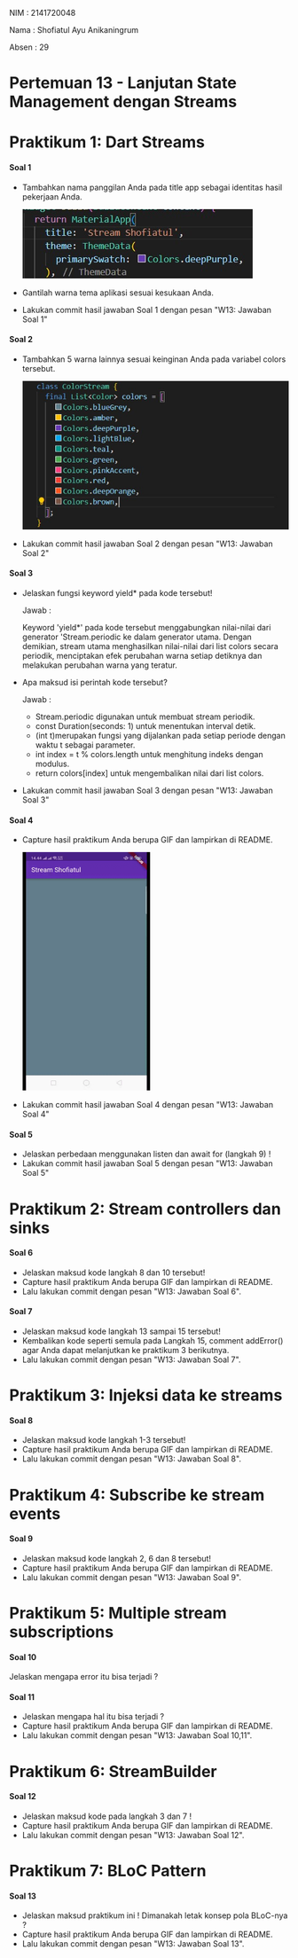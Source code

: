 NIM    : 2141720048

Nama   : Shofiatul Ayu Anikaningrum

Absen  : 29

# Pertemuan 13 - Lanjutan State Management dengan Streams

# Praktikum 1: Dart Streams

#### Soal 1
- Tambahkan nama panggilan Anda pada title app sebagai identitas hasil pekerjaan Anda.

    ![Screenshoot stream_shofiatul](docs/soal1.jpg)

- Gantilah warna tema aplikasi sesuai kesukaan Anda.
- Lakukan commit hasil jawaban Soal 1 dengan pesan "W13: Jawaban Soal 1"


#### Soal 2
- Tambahkan 5 warna lainnya sesuai keinginan Anda pada variabel colors tersebut.

    ![Screenshoot stream_shofiatul](docs/soal2.jpg)

- Lakukan commit hasil jawaban Soal 2 dengan pesan "W13: Jawaban Soal 2"

#### Soal 3
- Jelaskan fungsi keyword yield* pada kode tersebut!

    Jawab : 

    Keyword 'yield*' pada kode tersebut menggabungkan nilai-nilai dari generator 'Stream.periodic ke dalam generator utama. Dengan demikian, stream utama menghasilkan nilai-nilai dari list colors secara periodik, menciptakan efek perubahan warna setiap detiknya dan melakukan perubahan warna yang teratur.

- Apa maksud isi perintah kode tersebut?

    Jawab : 

    - Stream.periodic digunakan untuk membuat stream periodik.
    - const Duration(seconds: 1) untuk menentukan interval detik.
    - (int t)merupakan fungsi yang dijalankan pada setiap periode dengan waktu t sebagai parameter.
    - int index = t % colors.length untuk menghitung indeks dengan modulus.
    - return colors[index] untuk mengembalikan nilai dari list colors.

- Lakukan commit hasil jawaban Soal 3 dengan pesan "W13: Jawaban Soal 3"

#### Soal 4
- Capture hasil praktikum Anda berupa GIF dan lampirkan di README.

    <img src="docs/soal4.gif" alt="Screenshoot Master Plan" width="230" height="430">

- Lakukan commit hasil jawaban Soal 4 dengan pesan "W13: Jawaban Soal 4"

#### Soal 5
- Jelaskan perbedaan menggunakan listen dan await for (langkah 9) !
- Lakukan commit hasil jawaban Soal 5 dengan pesan "W13: Jawaban Soal 5"

# Praktikum 2: Stream controllers dan sinks

#### Soal 6
- Jelaskan maksud kode langkah 8 dan 10 tersebut!
- Capture hasil praktikum Anda berupa GIF dan lampirkan di README.
- Lalu lakukan commit dengan pesan "W13: Jawaban Soal 6".

#### Soal 7
- Jelaskan maksud kode langkah 13 sampai 15 tersebut!
- Kembalikan kode seperti semula pada Langkah 15, comment addError() agar Anda dapat melanjutkan ke praktikum 3 berikutnya.
- Lalu lakukan commit dengan pesan "W13: Jawaban Soal 7".

# Praktikum 3: Injeksi data ke streams

#### Soal 8
- Jelaskan maksud kode langkah 1-3 tersebut!
- Capture hasil praktikum Anda berupa GIF dan lampirkan di README.
- Lalu lakukan commit dengan pesan "W13: Jawaban Soal 8".

# Praktikum 4: Subscribe ke stream events

#### Soal 9
- Jelaskan maksud kode langkah 2, 6 dan 8 tersebut!
- Capture hasil praktikum Anda berupa GIF dan lampirkan di README.
- Lalu lakukan commit dengan pesan "W13: Jawaban Soal 9".

# Praktikum 5: Multiple stream subscriptions

#### Soal 10
Jelaskan mengapa error itu bisa terjadi ?

#### Soal 11
- Jelaskan mengapa hal itu bisa terjadi ?
- Capture hasil praktikum Anda berupa GIF dan lampirkan di README.
- Lalu lakukan commit dengan pesan "W13: Jawaban Soal 10,11".

# Praktikum 6: StreamBuilder

#### Soal 12
- Jelaskan maksud kode pada langkah 3 dan 7 !
- Capture hasil praktikum Anda berupa GIF dan lampirkan di README.
- Lalu lakukan commit dengan pesan "W13: Jawaban Soal 12".

# Praktikum 7: BLoC Pattern

#### Soal 13
- Jelaskan maksud praktikum ini ! Dimanakah letak konsep pola BLoC-nya ?
- Capture hasil praktikum Anda berupa GIF dan lampirkan di README.
- Lalu lakukan commit dengan pesan "W13: Jawaban Soal 13".